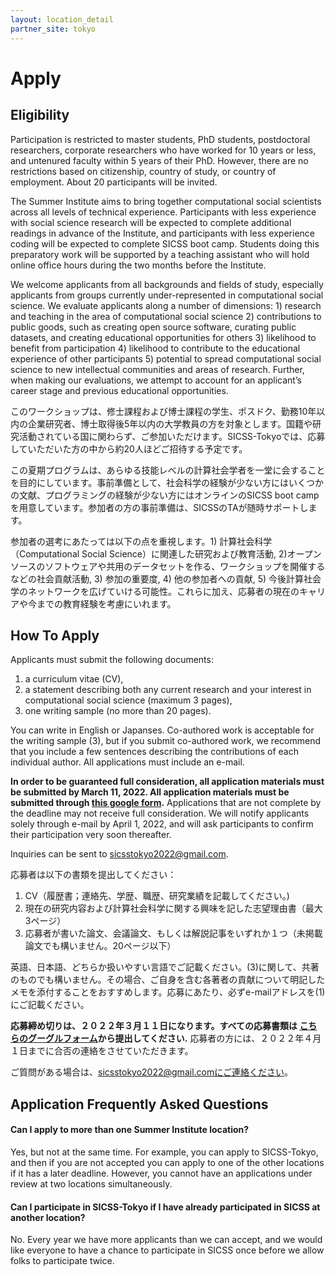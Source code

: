 ```yaml
---
layout: location_detail
partner_site: tokyo
---
```


# Apply

## Eligibility

Participation is restricted to master students, PhD students, postdoctoral researchers, corporate researchers who have worked for 10 years or less, and untenured faculty within 5 years of their PhD. However, there are no restrictions based on citizenship, country of study, or country of employment. About 20 participants will be invited.

The Summer Institute aims to bring together computational social scientists across all levels of technical experience. Participants with less experience with social science research will be expected to complete additional readings in advance of the Institute, and participants with less experience coding will be expected to complete SICSS boot camp. Students doing this preparatory work will be supported by a teaching assistant who will hold online office hours during the two months before the Institute.

We welcome applicants from all backgrounds and fields of study, especially applicants from groups currently under-represented in computational social science. We evaluate applicants along a number of dimensions: 1) research and teaching in the area of computational social science 2) contributions to public goods, such as creating open source software, curating public datasets, and creating educational opportunities for others 3) likelihood to benefit from participation 4) likelihood to contribute to the educational experience of other participants 5) potential to spread computational social science to new intellectual communities and areas of research. Further, when making our evaluations, we attempt to account for an applicant’s career stage and previous educational opportunities.


このワークショップは、修士課程および博士課程の学生、ポスドク、勤務10年以内の企業研究者、博士取得後5年以内の大学教員の方を対象とします。国籍や研究活動されている国に関わらず、ご参加いただけます。SICSS-Tokyoでは、応募していただいた方の中から約20人ほどご招待する予定です。

この夏期プログラムは、あらゆる技能レベルの計算社会学者を一堂に会することを目的にしています。事前準備として、社会科学の経験が少ない方にはいくつかの文献、プログラミングの経験が少ない方にはオンラインのSICSS boot campを用意しています。参加者の方の事前準備は、SICSSのTAが随時サポートします。

参加者の選考にあたっては以下の点を重視します。1) 計算社会科学（Computational Social Science）に関連した研究および教育活動, 2)オープンソースのソフトウェアや共用のデータセットを作る、ワークショップを開催するなどの社会貢献活動, 3) 参加の重要度, 4) 他の参加者への貢献, 5) 今後計算社会学のネットワークを広げていける可能性。これらに加え、応募者の現在のキャリアや今までの教育経験を考慮にいれます。


## How To Apply

Applicants must submit the following documents:
<ol>
  <li>a curriculum vitae (CV),</li>
  <li>a statement describing both any current research and your interest in computational social science (maximum 3 pages),</li>
  <li>one writing sample (no more than 20 pages).</li>
</ol>

You can write in English or Japanses. Co-authored work is acceptable for the writing sample (3), but if you submit co-authored work, we recommend that you include a few sentences describing the contributions of each individual author. All applications must include an e-mail.

**In order to be guaranteed full consideration, all application materials must be submitted by March 11, 2022. All application materials must be submitted through <a href=https://forms.gle/CkYEX3MYVKXBaeiy6>this google form</a>.** Applications that are not complete by the deadline may not receive full consideration. We will notify applicants solely through e-mail by April 1, 2022, and will ask participants to confirm their participation very soon thereafter.

Inquiries can be sent to sicsstokyo2022@gmail.com.


応募者は以下の書類を提出してください：
<ol>
  <li>CV（履歴書；連絡先、学歴、職歴、研究業績を記載してください。)</li>
  <li>現在の研究内容および計算社会科学に関する興味を記した志望理由書（最大3ページ）</li>
  <li>応募者が書いた論文、会議論文、もしくは解説記事をいずれか１つ（未掲載論文でも構いません。20ページ以下）</li>
 </ol>
<p>英語、日本語、どちらか扱いやすい言語でご記載ください。(3)に関して、共著のものでも構いません。その場合、ご自身を含む各著者の貢献について明記したメモを添付することをおすすめします。応募にあたり、必ずe-mailアドレスを(1)にご記載ください。</p>

**応募締め切りは、２０２２年３月１１日になります。すべての応募書類は <a href=https://forms.gle/CkYEX3MYVKXBaeiy6>こちらのグーグルフォーム</a>から提出してください.** 応募者の方には、２０２２年４月１日までに合否の連絡をさせていただきます。

ご質問がある場合は、sicsstokyo2022@gmail.comにご連絡ください。

## Application Frequently Asked Questions

#### Can I apply to more than one Summer Institute location?

Yes, but not at the same time. For example, you can apply to SICSS-Tokyo, and then if you are not accepted you can apply to one of the other locations if it has a later deadline. However, you cannot have an applications under review at two locations simultaneously.

#### Can I participate in SICSS-Tokyo if I have already participated in SICSS at another location?

No. Every year we have more applicants than we can accept, and we would like everyone to have a chance to participate in SICSS once before we allow folks to participate twice.
